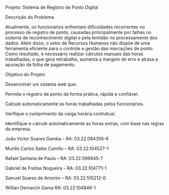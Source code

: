 Projeto: Sistema de Registro de Ponto Digital

Descrição do Problema

Atualmente, os funcionários enfrentam dificuldades recorrentes no processo de registro de ponto, causadas principalmente por falhas no sistema de reconhecimento digital e pela lentidão no processamento dos dados. Além disso, o setor de Recursos Humanos não dispõe de uma ferramenta eficiente para o controle e gestão das marcações de ponto. Como resultado, é necessário realizar cálculos manuais das horas trabalhadas, o que gera retrabalho, aumenta a margem de erro e atrasa a apuração da folha de pagamento.

Objetivo do Projeto

Desenvolver um sistema web que:

Permita o registro de ponto de forma prática, rápida e confiável.

Calcule automaticamente as horas trabalhadas pelos funcionários.

Verifique o cumprimento da carga horária contratual.

Identifique e calcule automaticamente as horas extras, com base nas regras da empresa.



João Victor Soares Gamba – RA: 03.22.064356-6

Murillo Carlos Sales Camillo – RA: 03.22.104527-1

Rafael Santana de Paula – RA: 03.22.096845-7

Gabriel de Freitas Nogueira – RA: 03.22.104771-1

Samuel Soares de Amorim – RA: 03.22.105212-0

Willian Demarchi Gama RA: 
03.22.104849-1

